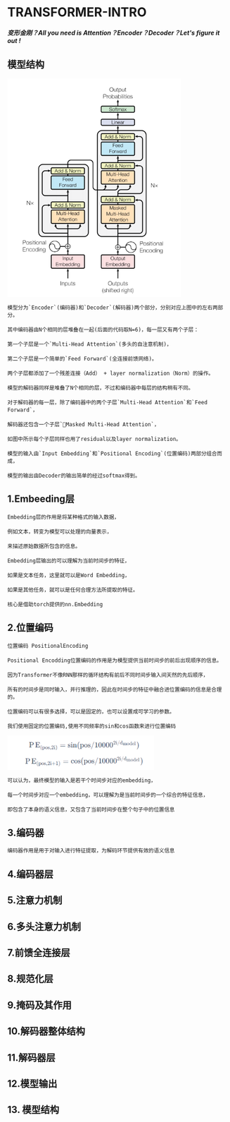 # TRANSFORMER-INTRO
***变形金刚？All you need is Attention？Encoder？Decoder？Let's figure it out !***

## 模型结构

<img src=".\figs\structure.png" align="middle" alt="structure" style="zoom:70%;" />



```
模型分为`Encoder`(编码器)和`Decoder`(解码器)两个部分，分别对应上图中的左右两部分。

其中编码器由N个相同的层堆叠在一起(后面的代码取N=6)，每一层又有两个子层：

第一个子层是一个`Multi-Head Attention`(多头的自注意机制)，

第二个子层是一个简单的`Feed Forward`(全连接前馈网络)。

两个子层都添加了一个残差连接（Add） + layer normalization（Norm）的操作。

模型的解码器同样是堆叠了N个相同的层，不过和编码器中每层的结构稍有不同。

对于解码器的每一层，除了编码器中的两个子层`Multi-Head Attention`和`Feed Forward`，

解码器还包含一个子层`Masked Multi-Head Attention`，

如图中所示每个子层同样也用了residual以及layer normalization。

模型的输入由`Input Embedding`和`Positional Encoding`(位置编码)两部分组合而成，

模型的输出由Decoder的输出简单的经过softmax得到。
```



## 1.Embeeding层

```
Embedding层的作用是将某种格式的输入数据，

例如文本，转变为模型可以处理的向量表示，

来描述原始数据所包含的信息。

Embedding层输出的可以理解为当前时间步的特征，

如果是文本任务，这里就可以是Word Embedding，

如果是其他任务，就可以是任何合理方法所提取的特征。

核心是借助torch提供的nn.Embedding
```

## 2.位置编码

```
位置编码 PositionalEncoding

Positional Encodding位置编码的作用是为模型提供当前时间步的前后出现顺序的信息。

因为Transformer不像RNN那样的循环结构有前后不同时间步输入间天然的先后顺序，

所有的时间步是同时输入，并行推理的，因此在时间步的特征中融合进位置编码的信息是合理的。

位置编码可以有很多选择，可以是固定的，也可以设置成可学习的参数。

我们使用固定的位置编码,使用不同频率的sin和cos函数来进行位置编码
```

<img src=".\figs\gongshi.png" align="middle" alt="gongshi" style="zoom:75%;" />

```
可以认为，最终模型的输入是若干个时间步对应的embedding，

每一个时间步对应一个embedding，可以理解为是当前时间步的一个综合的特征信息，

即包含了本身的语义信息，又包含了当前时间步在整个句子中的位置信息
```

## 3.编码器

```
编码器作用是用于对输入进行特征提取，为解码环节提供有效的语义信息
```

## 4.编码器层



## 5.注意力机制



## 6.多头注意力机制



## 7.前馈全连接层



## 8.规范化层



## 9.掩码及其作用



## 10.解码器整体结构



## 11.解码器层



## 12.模型输出



## 13. 模型结构

